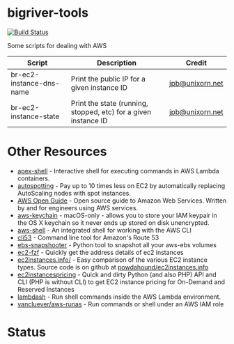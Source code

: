 # bigriver-tools

[![Build Status](https://travis-ci.org/unixorn/bigriver-tools.png)](https://travis-ci.org/unixorn/bigriver-tools)

Some scripts for dealing with AWS

| Script | Description | Credit |
| ------ | ----------- | ------ |
| br-ec2-instance-dns-name | Print the public IP for a given instance ID | jpb@unixorn.net |
| br-ec2-instance-state | Print the state (running, stopped, etc) for a given instance ID | jpb@unixorn.net |

# Other Resources

* [apex-shell](https://github.com/apex/apex-shell) - Interactive shell for executing commands in AWS Lambda containers.
* [autospotting](https://github.com/cristim/autospotting) - Pay up to 10 times less on EC2 by automatically replacing AutoScaling nodes with spot instances.
* [AWS Open Guide](https://github.com/open-guides/og-aws) - Open source guide to Amazon Web Services. Written by and for engineers using AWS services.
* [aws-keychain](https://github.com/pda/aws-keychain) - macOS-only - allows you to store your IAM keypair in the OS X keychain so it never ends up stored on disk unencrypted.
* [aws-shell](https://github.com/awslabs/aws-shell) - An integrated shell for working with the AWS CLI
* [cli53](https://github.com/barnybug/cli53) - Command line tool for Amazon's Route 53
* [ebs-snapshooter](https://github.com/smileisak/ebs-snapshooter) - Python tool to snapshot all your aws-ebs volumes
* [ec2-fzf](https://github.com/solarnz/ec2-fzf) - Quickly get the address details of ec2 instances
* [ec2instances.info/](http://www.ec2instances.info/) - Easy comparison of the various EC2 instance types. Source code is on github at [powdahound/ec2instances.info](https://github.com/powdahound/ec2instances.info)
* [ec2instancespricing](https://github.com/erans/ec2instancespricing) - Quick and dirty Python (and also PHP) API and CLI (PHP is without CLI) to get EC2 instance pricing for On-Demand and Reserved Instances
* [lambdash](https://github.com/alestic/lambdash) - Run shell commands inside the AWS Lambda environment.
* [vancluever/aws-runas](https://github.com/vancluever/aws-runas) - Run commands or shell under an AWS IAM role

# Status
